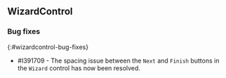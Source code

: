 ## WizardControl

### Bug fixes
{:#wizardcontrol-bug-fixes}

* \#I391709 - The spacing issue between the `Next` and `Finish` buttons in the `Wizard` control has now been resolved.